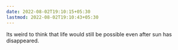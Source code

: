 ```yaml
---
date: 2022-08-02T19:10:15+05:30
lastmod: 2022-08-02T19:10:43+05:30
---
```


Its weird to think that life would still be possible even after sun has disappeared.
